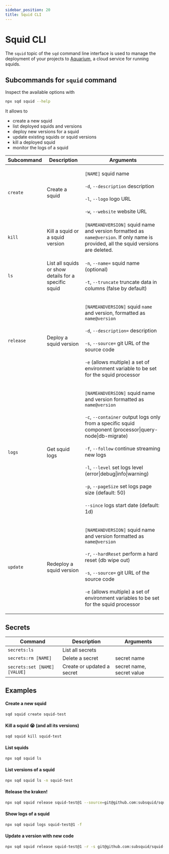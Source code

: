 ```yaml
---
sidebar_position: 20
title: Squid CLI
---
```


# Squid CLI

The `squid` topic of the `sqd` command line interface is used to manage the deployment of your projects to [Aquarium](https://app.subsquid.io), a cloud service for running squids. 


## Subcommands for `squid` command

Inspect the available options with

```bash
npx sqd squid --help
```

It allows to

* create a new squid
* list deployed squids and versions
* deploy new versions for a squid
* update existing squids or squid versions
* kill a deployed squid
* monitor the logs of a squid

| Subcommand | Description                     | Arguments                                                                                                                                                                                                                                                                                                         |
| ---------- | ------------------------------- |-------------------------------------------------------------------------------------------------------------------------------------------------------------------------------------------------------------------------------------------------------------------------------------------------------------------|
| `create`   | Create a squid                  | <p><code>[NAME]</code> squid name<br/><br/><code>-d</code>, <code>--description</code> description<br/><br/><code>-l</code>, <code>--logo</code> logo URL <br/><br/><code>-w</code>, <code>--website</code> website URL</p>
| `kill`     | Kill a squid or a squid version | `[NAMEANDVERSION]` squid name and version formatted as `name@version`. If only name is provided, all the squid versions are deleted.                                                                                                                                                                                                                                                                 |
| `ls`       | List all squids or show details for a specific squid         | <p><code>-n</code>, <code>--name=</code> squid name (optional)<br/><br/><code>-t</code>, <code>--truncate</code> truncate data in columns (false by default)</p>                                                                                                                                                             |
| `release`  | Deploy a squid version                | <p><code>[NAMEANDVERSION]</code> squid <code>name</code> and version, formatted as <code>name@version</code><br/><code></code><br/><code>-d</code>, <code>--description=</code> description<br/> <br/><code>-s</code>, <code>--source=</code> git URL of the source code<br/> <br/><code>-e</code> (allows multiple) a set of environment variable to be set for the squid processor</p>|
| `logs`     | Get squid logs      | <p><code>[NAMEANDVERSION]</code> squid name and version formatted as <code>name@version</code><br/><br/><code>-c</code>, <code>--container</code> output logs only from a specific squid component (processor\|query-node\|db-migrate)<br/><br/><code>-f</code>, <code>--follow</code> continue streaming new logs<br/><br/><code>-l</code>, <code>--level</code> set logs level (error\|debug\|info\|warning)<br/><br/><code>-p</code>, <code>--pageSize</code> set logs page size (default: 50)<br/><br/><code>--since</code> logs start date (default: 1d)</p> |
| `update`   | Redeploy a squid version          | <p><code>[NAMEANDVERSION]</code> squid name and version formatted as <code>name@version</code><br/><br/><code>-r</code>, <code>--hardReset</code> perform a hard reset (db wipe out) <br/><br/><code>-s</code>, <code>--source=</code> git URL of the source code<br/><br/><code>-e</code> (allows multiple) a set of environment variables to be set for the squid processor</p>                                                            |


## Secrets

| Command                     | Description                  | Arguments                   |
|-----------------------------|------------------------------|-----------------------------|
|`secrets:ls`                 | List all secrets             |                             |
|`secrets:rm [NAME]`          | Delete a secret              | secret name                 |
|`secrets:set [NAME] [VALUE]` | Create or updated a secret   |  secret name, secret value  |


## Examples

#### Create a new squid

```bash
sqd squid create squid-test
```

#### Kill a squid :sob: (and all its versions)

```bash
sqd squid kill squid-test
```

#### List squids 

```bash
npx sqd squid ls
```

#### List versions of a squid

```bash
npx sqd squid ls -n squid-test
```

#### Release the kraken!

```bash
npx sqd squid release squid-test@1 --source=git@github.com:subsquid/squid-template.git
```

#### Show logs of a squid

```bash
npx sqd squid logs squid-test@1 -f
```

#### Update a version with new code

```bash
npx sqd squid release squid-test@1 -r -s git@github.com:subsquid/squid-template.git
```
